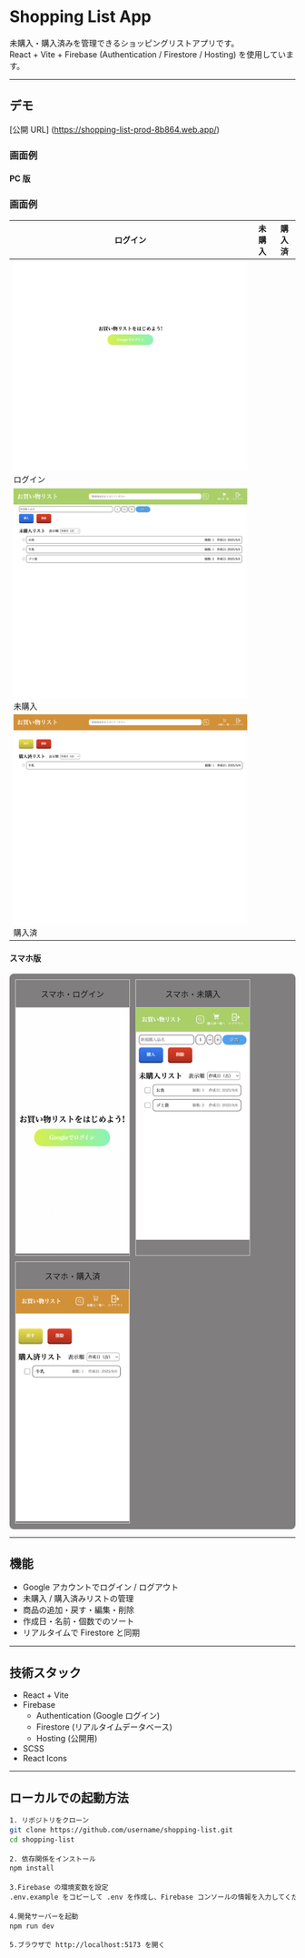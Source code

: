 # Shopping List App

未購入・購入済みを管理できるショッピングリストアプリです。  
React + Vite + Firebase (Authentication / Firestore / Hosting) を使用しています。

---

## デモ

[公開 URL]
(https://shopping-list-prod-8b864.web.app/)

### 画面例

#### PC 版

### 画面例

| ログイン | 未購入 | 購入済 |
|---------|--------|--------|
| ![ログイン](public/shopping-list-screenshot/login.png) <br>ログイン | 
![未購入](public/shopping-list-screenshot/unpurchased.png) <br>未購入 | 
![購入済](public/shopping-list-screenshot/purchased.png) <br>購入済 |



#### スマホ版

<div style="display: flex; gap: 10px; flex-wrap: wrap;background-color:rgb(128, 126, 126); padding: 10px; border-radius: 8px;">
  <div style="border: solid 1px #ccc; text-align: center">
     <p>スマホ・ログイン</p>
      <div style="border-top: solid 1px #ccc;">
        <img src="public/shopping-list-screenshot/smartphone_login.png" alt="スマホ・ログイン" width="200">
      </div>
  </div> 
  <div style="border: solid 1px #ccc; text-align: center">
     <p>スマホ・未購入</p>
      <div style="border-top: solid 1px #ccc;">
        <img src="public/shopping-list-screenshot/smartphone_unpurchased.png" alt="スマホ・未購入" width="200">
      </div>
  </div> 
  <div style="border: solid 1px #ccc; text-align: center">
     <p>スマホ・購入済</p>
       <div style="border-top: solid 1px #ccc;">
        <img src="public/shopping-list-screenshot/smartphone_purchased.png" alt="スマホ・購入済" width="200">
      </div>
  </div> 
</div>

---

## 機能

- Google アカウントでログイン / ログアウト
- 未購入 / 購入済みリストの管理
- 商品の追加・戻す・編集・削除
- 作成日・名前・個数でのソート
- リアルタイムで Firestore と同期

---

## 技術スタック

- React + Vite
- Firebase
  - Authentication (Google ログイン)
  - Firestore (リアルタイムデータベース)
  - Hosting (公開用)
- SCSS
- React Icons

---

## ローカルでの起動方法

```bash
1. リポジトリをクローン
git clone https://github.com/username/shopping-list.git
cd shopping-list

2. 依存関係をインストール
npm install

3.Firebase の環境変数を設定
.env.example をコピーして .env を作成し、Firebase コンソールの情報を入力してください。

4.開発サーバーを起動
npm run dev

5.ブラウザで http://localhost:5173 を開く
```
